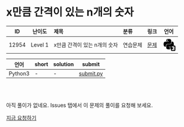 # x만큼 간격이 있는 n개의 숫자

| ID | 난이도 | 제목 | 분류 | 링크 | 언어 |
| -- | ---- | :-- | :-- | --- | --- |
| 12954 | Level 1 | x만큼 간격이 있는 n개의 숫자 | 연습문제 | [문제](https://programmers.co.kr/learn/courses/30/lessons/12954) | [![python3](/assets/python3.svg)](submit.py) |

| 언어 | short | solution | submit |
| --- | ----- | -------- | ------ |
| Python3 | - | - | [submit.py](submit.py) |

<br>
<br>

아직 풀이가 없네요. Issues 탭에서 이 문제의 풀이를 요청해 보세요.

[지금 요청하기](https://github.com/yuneg11/Programmers-Solutions/issues/new?body=%2212954%3A+x%EB%A7%8C%ED%81%BC+%EA%B0%84%EA%B2%A9%EC%9D%B4+%EC%9E%88%EB%8A%94+n%EA%B0%9C%EC%9D%98+%EC%88%AB%EC%9E%90%22+%EB%AC%B8%EC%A0%9C%EC%97%90+%EB%8C%80%ED%95%9C+%ED%92%80%EC%9D%B4%EB%A5%BC+%EC%9E%91%EC%84%B1%ED%95%B4+%EC%A3%BC%EC%84%B8%EC%9A%94%21%0A%ED%8A%B9%ED%9E%88+%EB%8B%A4%EC%9D%8C+%EB%82%B4%EC%9A%A9%EC%97%90+%EB%8C%80%ED%95%B4+%EC%84%A4%EB%AA%85%ED%95%B4+%EC%A3%BC%EC%84%B8%EC%9A%94.%0A+-+&title=%5B%ED%92%80%EC%9D%B4%EC%9A%94%EC%B2%AD%5D+12954+-+x%EB%A7%8C%ED%81%BC+%EA%B0%84%EA%B2%A9%EC%9D%B4+%EC%9E%88%EB%8A%94+n%EA%B0%9C%EC%9D%98+%EC%88%AB%EC%9E%90&labels=Request)
